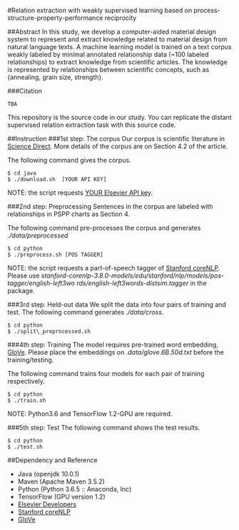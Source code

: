 #Relation extraction with weakly supervised learning based on process-structure-property-performance reciprocity

##Abstract
In this study, we develop a computer-aided material design system to represent and extract knowledge related to material design from natural language texts. A machine learning model is trained on a text corpus weakly labeled by minimal annotated relationship data (~100 labeled relationships) to extract knowledge from scientific articles. The knowledge is represented by relationships between scientific concepts, such as {annealing, grain size, strength}. 

###Citation
~~~~
TBA
~~~~

This repository is the source code in our study. You can replicate the distant supervised relation extraction task with this source code. 

##Instruction
###1st step: The corpus
Our corpus is scientific literature in [Science Direct](https://www.sciencedirect.com).  More details of the corpus are on Section 4.2 of the article. 

The following command gives the corpus. 
~~~~
$ cd java
$ ./download.sh  [YOUR API KEY]
~~~~
NOTE: the script requests [YOUR Elsevier API key](https://dev.elsevier.com).

###2nd step: Preprocessing
Sentences in the corpus are labeled with relationships in PSPP charts as Section 4.

The following command pre-processes the corpus and generates *./data/preprocessed*
~~~~
$ cd python
$ ./preprocess.sh [POS TAGGER]
~~~~
NOTE: the script requests a part-of-speech tagger of [Stanford coreNLP](https://stanfordnlp.github.io/CoreNLP). Please use *stanford-corenlp-3.8.0-models/edu/stanford/nlp/models/pos-tagger/english-left3wo
rds/english-left3words-distsim.tagger* in the package. 

###3rd step: Held-out data
We split the data into four pairs of training and test. The following command generates *./data/cross*.
~~~~
$ cd python
$ ./split\_preprocessed.sh
~~~~

###4th step: Training
The model requires pre-trained word embedding, [GloVe](https://nlp.stanford.edu/projects/glove). Please place the embeddings on *.data/glove.6B.50d.txt* before the training/testing. 

The following command trains four models for each pair of training respectively.
~~~~
$ cd python
$ ./train.sh
~~~~
NOTE: Python3.6 and TensorFlow 1.2-GPU are required. 

###5th step: Test
The following command shows the test results.
~~~~
$ cd python
$ ./test.sh
~~~~

##Dependency and Reference
 * Java (openjdk 10.0.1)
 * Maven (Apache Maven 3.5.2)
 * Python (Python 3.6.5 :: Anaconda, Inc)
 * TensorFlow (GPU version 1.2)
 * [Elsevier Developers](https://dev.elsevier.com) 
 * [Stanford coreNLP](https://stanfordnlp.github.io/CoreNLP) 
 * [GloVe](https://nlp.stanford.edu/projects/glove) 






